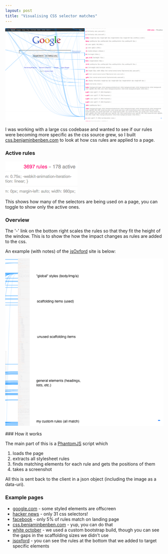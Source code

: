 ```yaml
---
layout: post
title: "Visualising CSS selector matches"
---
```


<a href="http://css.benjaminbenben.com/?url=http%3A%2F%2Fgoogle.co.uk"><img src="/img/wtcss-google.png" /></a>

<p class="lead">I was working with a large css codebase and wanted to see if our rules were becoming more specific as the css source grew, so I built <a href="http://css.benjaminbenben.com">css.benjaminbenben.com</a> to look at how css rules are applied to a page.</p>

### Active rules

<img src="/img/wtcss-active.png" />

This shows how many of the selectors are being used on a page, you can toggle to show only the active ones.

### Overview

The '-' link on the bottom right scales the rules so that they fit the height of the window.  This is to show the how the impact changes as rules are added to the css.

An example (with notes) of the [jsOxford](http://css.benjaminbenben.com/v1?url=http%3A%2F%2Fjsoxford.com%2F) site is below:

<img src="/img/wtcss-over.png" />

### How it works

The main part of this is a [PhantomJS](http://phantomjs.org/) script which
1. loads the page
2. extracts all stylesheet rules
3. finds matching elements for each rule and gets the positions of them
4. takes a screenshot

All this is sent back to the client in a json object (including the image as a data-uri).

### Example pages

* [google.com](http://css.benjaminbenben.com/v1?url=http%3A%2F%2Fgoogle.com) - some styled elements are offscreen
* [hacker news](http://css.benjaminbenben.com/v1?url=https%3A%2F%2Fnews.ycombinator.com%2F) - only 31 css selectors!
* [facebook](http://css.benjaminbenben.com/v1?url=http%3A%2F%2Ffacebook.com) - only 5% of rules match on landing page
* [css.benjaminbenben.com](http://css.benjaminbenben.com/v1?url=http%3A%2F%2Fcss.benjaminbenben.com%2F) - yup, you can do that
* [white october](http://css.benjaminbenben.com/v1?url=http%3A%2F%2Fwhiteoctober.co.uk) - we used a custom bootstrap build, though you can see the gaps in the scaffolding sizes we didn't use
* [jsoxford](http://css.benjaminbenben.com/v1?url=http%3A%2F%2Fjsoxford.com%2F) - you can see the rules at the bottom that we added to target specific elements

